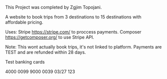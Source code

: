 This Project was completed by Zgjim Topojani.

A website to book trips from 3 destinations to 15 destinations with affordable pricing.

Uses:
    Stripe https://stripe.com/ to proccess payments.
    Composer https://getcomposer.org/ to use Stripe API.

Note: This wont actually book trips, it's not linked to platform.
Payments are TEST and are refunded within 28 days.

Test banking cards

4000 0099 9000 0039
03/27 123
